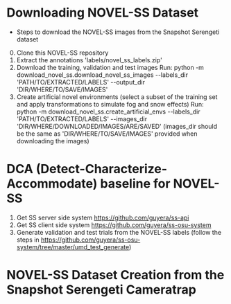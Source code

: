 # Downloading NOVEL-SS Dataset 

* Steps to download the NOVEL-SS images from the Snapshot Serengeti dataset
0. Clone this NOVEL-SS repository
1. Extract the annotations 'labels/novel_ss_labels.zip'
2. Download the training, validation and test images
    Run: python -m download_novel_ss.download_novel_ss_images --labels_dir 'PATH/TO/EXTRACTED/LABELS' --output_dir 'DIR/WHERE/TO/SAVE/IMAGES'
3. Create artificial novel environments (select a subset of the training set and apply transformations to simulate fog and snow effects)
    Run: python -m download_novel_ss.create_artificial_envs --labels_dir 'PATH/TO/EXTRACTED/LABELS' --images_dir 'DIR/WHERE/DOWNLOADED/IMAGES/ARE/SAVED'
    (images_dir should be the same as 'DIR/WHERE/TO/SAVE/IMAGES' provided when downloading the images)


# DCA (Detect-Characterize-Accommodate) baseline for NOVEL-SS
1. Get SS server side system https://github.com/guyera/ss-api
2. Get SS client side system https://github.com/guyera/ss-osu-system
3. Generate validation and test trials from the NOVEL-SS labels (follow the steps in https://github.com/guyera/ss-osu-system/tree/master/umd_test_generate)


# NOVEL-SS Dataset Creation from the Snapshot Serengeti Cameratrap




